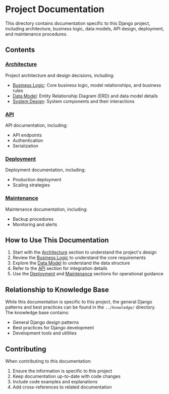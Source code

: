 # Project Documentation

This directory contains documentation specific to this Django project, including architecture, business logic, data models, API design, deployment, and maintenance procedures.

## Contents

### [Architecture](./architecture/README.md)

Project architecture and design decisions, including:
- [Business Logic](./architecture/business-logic.md): Core business logic, model relationships, and business rules
- [Data Model](./architecture/data-model.md): Entity Relationship Diagram (ERD) and data model details
- [System Design](./architecture/system-design.md): System components and their interactions

### [API](./api/README.md)

API documentation, including:
- API endpoints
- Authentication
- Serialization

### [Deployment](./deployment/README.md)

Deployment documentation, including:
- Production deployment
- Scaling strategies

### [Maintenance](./maintenance/README.md)

Maintenance documentation, including:
- Backup procedures
- Monitoring and alerts

## How to Use This Documentation

1. Start with the [Architecture](./architecture/README.md) section to understand the project's design
2. Review the [Business Logic](./architecture/business-logic.md) to understand the core requirements
3. Explore the [Data Model](./architecture/data-model.md) to understand the data structure
4. Refer to the [API](./api/README.md) section for integration details
5. Use the [Deployment](./deployment/README.md) and [Maintenance](./maintenance/README.md) sections for operational guidance

## Relationship to Knowledge Base

While this documentation is specific to this project, the general Django patterns and best practices can be found in the `../knowledge/` directory. The knowledge base contains:
- General Django design patterns
- Best practices for Django development
- Development tools and utilities

## Contributing

When contributing to this documentation:
1. Ensure the information is specific to this project
2. Keep documentation up-to-date with code changes
3. Include code examples and explanations
4. Add cross-references to related documentation 